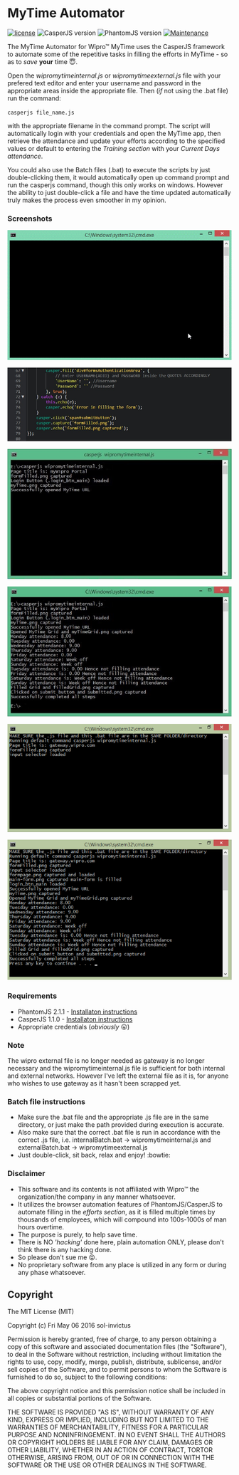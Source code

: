 # MyTime Automator

[![license](https://img.shields.io/github/license/mashape/apistatus.svg?maxAge=2592000?style=plastic)]() ![CasperJS version](https://img.shields.io/badge/CasperJS-1.1.0-red.svg?style=flat-square) ![PhantomJS version](https://img.shields.io/badge/PhantomJS-2.1.1-green.svg?style=flat-square) [![Maintenance](https://img.shields.io/maintenance/yes/2016.svg?maxAge=2592000?style=plastic)]()

The MyTime Automator for Wipro™ MyTime uses the CasperJS framework to automate some of the repetitive tasks in filling the efforts in MyTime - so as to _save_ **your** time :innocent:.

Open  the _wipromytimeinternal.js_ or _wipromytimeexternal.js_ file with your prefered text editor and enter your username and password in the appropriate areas inside the appropriate file. Then (*if* not using the .bat file) run the command:

`casperjs file_name.js` 

with the appropriate filename in the command prompt. The script will automatically login with your credentials and open the MyTime app, then retrieve the attendance and update your efforts according to the specified values or default to entering the _Training section_ with your _Current Days attendance_.

You could also use the Batch files (.bat) to execute the scripts by just double-clicking them, it would automatically open up command prompt and run the casperjs command, though this only works on windows. However the ability to just double-click a file and have the time updated automatically truly makes the process even smoother in my opinion.

### Screenshots

![Main GIF showing full process](./screenshots/mainGIF-optimized.gif?raw=true "Main GIF showing full process")

<!--![Main GIF showing full process](./screenshots/mainGIF.gif?raw=true "Main GIF showing full process")-->

![Enter credentials](./screenshots/enterCredentials.JPG?raw=true "Enter credentials")

![running command and showing "opened MyTime" message](./screenshots/openedMyTime.JPG?raw=true "showing 'opened mytime' message")

![Final result displaying fetched attendance](./screenshots/finalResult.JPG?raw=true "Completed process")

![Batch file running](./screenshots/batchFileRunning.png?raw=true "Batch file")

![Batch file completed](./screenshots/batchFileComplete.png?raw=true "Batch file complete")

### Requirements

* PhantomJS 2.1.1 - [Installaton instructions](http://phantomjs.org/download.html)
* CasperJS 1.1.0 - [Installaton instructions](docs.casperjs.org/en/latest/installation.html)
* Appropriate credentials (_obviously_ :stuck_out_tongue:)

### Note
The wipro external file is no longer needed as gateway is no longer necessary and the wipromytimeinternal.js file is sufficient for both internal and external networks.
However I've left the external file as it is, for anyone who wishes to use gateway as it hasn't been scrapped yet.

### Batch file instructions
* Make sure the .bat file and the appropriate .js file are in the same directory, or just make the path provided during execution is accurate.
* Also make sure that the correct .bat file is run in accordance with the correct .js file, i.e. internalBatch.bat -> wipromytimeinternal.js and externalBatch.bat -> wipromytimeexternal.js
* Just double-click, sit back, relax and enjoy! :bowtie:

### Disclaimer

* This software and its contents is not affiliated with Wipro™ the organization/the company in any manner whatsoever.
* It utilizes the browser automation features of PhantomJS/CasperJS to automate filling in the _efforts section_, as it is filled multiple times by thousands of employees, which will compound into 100s-1000s of man hours overtime.
* The purpose is purely, to help save time.
* There is NO _'hacking'_ done here, plain automation ONLY, please don't think there is any hacking done.
* So please don't sue me :stuck_out_tongue_closed_eyes:.
* No proprietary software from any place is utilized in any form or during any phase whatsoever.

## Copyright

The MIT License (MIT)

Copyright (c) Fri May 06 2016 sol-invictus 

Permission is hereby granted, free of charge, to any person obtaining a copy of
this software and associated documentation files (the "Software"), to deal in
the Software without restriction, including without limitation the rights to
use, copy, modify, merge, publish, distribute, sublicense, and/or sell copies of
the Software, and to permit persons to whom the Software is furnished to do so,
subject to the following conditions:

The above copyright notice and this permission notice shall be included in all
copies or substantial portions of the Software.

THE SOFTWARE IS PROVIDED "AS IS", WITHOUT WARRANTY OF ANY KIND, EXPRESS OR IMPLIED, INCLUDING BUT NOT LIMITED TO THE WARRANTIES OF MERCHANTABILITY, FITNESS FOR A PARTICULAR PURPOSE AND NONINFRINGEMENT. IN NO EVENT SHALL THE AUTHORS OR COPYRIGHT HOLDERS BE LIABLE FOR ANY CLAIM, DAMAGES OR OTHER LIABILITY, WHETHER IN AN ACTION OF CONTRACT, TORTOR OTHERWISE, ARISING FROM, OUT OF OR IN CONNECTION WITH THE SOFTWARE OR THE USE OR OTHER DEALINGS IN THE SOFTWARE.